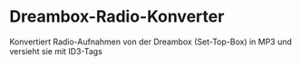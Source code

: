 Dreambox-Radio-Konverter
========================

Konvertiert Radio-Aufnahmen von der Dreambox (Set-Top-Box) in MP3 und versieht sie mit ID3-Tags

